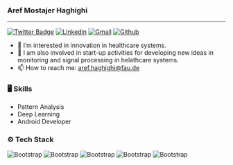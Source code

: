 ### Aref Mostajer Haghighi
___________________________________________________

[![Twitter Badge](https://img.shields.io/badge/-Twitter-1da1f2?labelColor=1da1f2&logo=twitter&logoColor=white&link=https://twitter.com/Aref_Haghighi12)](https://twitter.com/Aref_Haghighi12)
[![Linkedin](https://img.shields.io/badge/-LinkedIn-blue?style=flat&logo=Linkedin&logoColor=white)](https://www.linkedin.com/in/aref-mostajer-haghighi-58a300185/)
[![Gmail](https://img.shields.io/badge/-Gmail-c14438?style=flat&logo=Gmail&logoColor=white)](mailto:aref.haghighi@fau.de)
[![Github](https://img.shields.io/github/followers/hejazizo?label=Follow&style=social)](https://github.com/aref-haghighi)

- 🤔 I’m interested in innovation in healthcare systems.
- 🌱 I am also involved in start-up activities for developing new ideas in monitoring and signal processing in helathcare systems.
- 📫 How to reach me: aref.haghighi@fau.de

### 🖥 Skills
- Pattern Analysis
- Deep Learning
- Android Developer

### ⚙️ Tech Stack
![Bootstrap](https://img.shields.io/badge/-Python-05122A?style=flat-square&logo=Python&color=353535) ![Bootstrap](https://img.shields.io/badge/-PyTorch-05122A?style=flat-square&logo=PyTorch&color=353535) ![Bootstrap](https://img.shields.io/badge/-Android-05122A?style=flat-square&logo=Android&color=353535) ![Bootstrap](https://img.shields.io/badge/-Arduino-05122A?style=flat-square&logo=Arduino&color=353535) ![Bootstrap](https://img.shields.io/badge/-Matlab-05122A?style=flat-square&logo=Matlab&color=353535)
